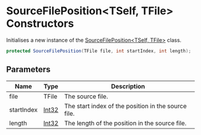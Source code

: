 # SourceFilePosition&lt;TSelf, TFile&gt; Constructors

Initialises a new instance of the [SourceFilePosition&lt;TSelf, TFile&gt;](MrKWatkins.Ast.Position.SourceFilePosition-2.md) class.

```c#
protected SourceFilePosition(TFile file, int startIndex, int length);
```

## Parameters

| Name | Type | Description |
| ---- | ---- | ----------- |
| file | TFile | The source file. |
| startIndex | [Int32](https://learn.microsoft.com/en-gb/dotnet/api/System.Int32) | The start index of the position in the source file. |
| length | [Int32](https://learn.microsoft.com/en-gb/dotnet/api/System.Int32) | The length of the position in the source file. |

